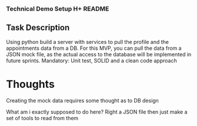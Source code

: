 ### Technical Demo Setup H+ README

## Task Description

Using python build a server with services to pull the profile and the appointments data from a DB. For this MVP, you can pull the data from a JSON mock file, as the actual access to the database will be implemented in future sprints.
Mandatory: Unit test, SOLID and a clean code approach

# Thoughts

Creating the mock data requires some thought as to DB design

What am i exactly supposed to do here? Right a JSON file then just make a set of tools to read from them